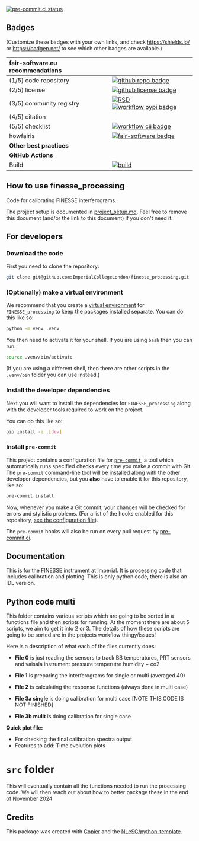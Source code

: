 [![pre-commit.ci status](https://results.pre-commit.ci/badge/github/ImperialCollegeLondon/FINESSE_processing/main.svg)](https://results.pre-commit.ci/latest/github/ImperialCollegeLondon/FINESSE_processing/main)

## Badges

(Customize these badges with your own links, and check <https://shields.io/> or <https://badgen.net/> to see which other badges are available.)

| fair-software.eu recommendations | |
| :-- | :--  |
| (1/5) code repository              | [![github repo badge](https://img.shields.io/badge/github-repo-000.svg?logo=github&labelColor=gray&color=blue)](https://github.com/ImperialCollegeLondon/finesse_processing) |
| (2/5) license                      | [![github license badge](https://img.shields.io/github/license/ImperialCollegeLondon/finesse_processing)](https://github.com/ImperialCollegeLondon/finesse_processing) |
| (3/5) community registry           | [![RSD](https://img.shields.io/badge/rsd-finesse_processing-00a3e3.svg)](https://www.research-software.nl/software/finesse_processing) [![workflow pypi badge](https://img.shields.io/pypi/v/finesse_processing.svg?colorB=blue)](https://pypi.python.org/project/finesse_processing/) |
| (4/5) citation                     | |
| (5/5) checklist                    | [![workflow cii badge](https://bestpractices.coreinfrastructure.org/projects/<replace-with-created-project-identifier>/badge)](https://bestpractices.coreinfrastructure.org/projects/<replace-with-created-project-identifier>) |
| howfairis                          | [![fair-software badge](https://img.shields.io/badge/fair--software.eu-%E2%97%8F%20%20%E2%97%8F%20%20%E2%97%8F%20%20%E2%97%8F%20%20%E2%97%8B-yellow)](https://fair-software.eu) |
| **Other best practices**           | &nbsp; |
| **GitHub Actions**                 | &nbsp; |
| Build                              | [![build](https://github.com/ImperialCollegeLondon/finesse_processing/actions/workflows/build.yml/badge.svg)](https://github.com/ImperialCollegeLondon/finesse_processing/actions/workflows/build.yml) |

## How to use finesse_processing

Code for calibrating FINESSE interferograms.

The project setup is documented in [project_setup.md](project_setup.md). Feel free to remove this document (and/or the link to this document) if you don't need it.

## For developers

### Download the code

First you need to clone the repository:

```sh
git clone git@github.com:ImperialCollegeLondon/finesse_processing.git
```

### (Optionally) make a virtual environment

We recommend that you create a [virtual environment](https://docs.python.org/3/library/venv.html) for `FINESSE_processing` to keep the packages installed separate. You can do this like so:

```sh
python -m venv .venv
```

You then need to activate it for your shell. If you are using `bash` then you can run:

```sh
source .venv/bin/activate
```

(If you are using a different shell, then there are other scripts in the `.venv/bin` folder you can use instead.)

### Install the developer dependencies

Next you will want to install the dependencies for `FINESSE_processing` along with the developer tools required to work on the project.

You can do this like so:

```sh
pip install -e .[dev]
```

### Install `pre-commit`

This project contains a configuration file for [`pre-commit`](https://pre-commit.com), a tool which automatically runs specified checks every time you make a commit with Git. The `pre-commit` command-line tool will be installed along with the other developer dependencies, but you **also** have to enable it for this repository, like so:

```sh
pre-commit install
```

Now, whenever you make a Git commit, your changes will be checked for errors and stylistic problems. (For a list of the hooks enabled for this repository, [see the configuration file](./.pre-commit-config.yaml)).

The `pre-commit` hooks will also be run on every pull request by [pre-commit.ci](https://pre-commit.ci).

## Documentation

This is for the FINESSE instrument at Imperial. It is processing code that includes calibration and plotting. This is only python code, there is also an IDL version.

## Python code multi

This folder contains various scripts which are going to be sorted in a functions file and then scripts for running. At the moment there are about 5 scripts, we aim to get it into 2 or 3.
The details of how these scripts are going to be sorted are in the projects workflow thingy/issues!

Here is a description of what each of the files currently does:

- **File 0**  is just reading the sensors to track BB temperatures, PRT sensors and vaisala instrument pressure temperutre humidity + co2

- **File 1**  is preparing the interferograms for single or multi (averaged 40)

- **File 2** is calculating the response functions (always done in multi case)

- **File 3a single** is doing calibration for multi case [NOTE THIS CODE IS NOT FINISHED]
- **File 3b mulit**  is doing calibration for single case

**Quick plot file:**

- For checking the final calibration spectra output
- Features to add: Time evolution plots

# `src` folder

This will eventually contain all the functions needed to run the processing code.
We will then reach out about how to better package these in the end of November 2024

## Credits

This package was created with [Copier](https://github.com/copier-org/copier) and the [NLeSC/python-template](https://github.com/NLeSC/python-template).
